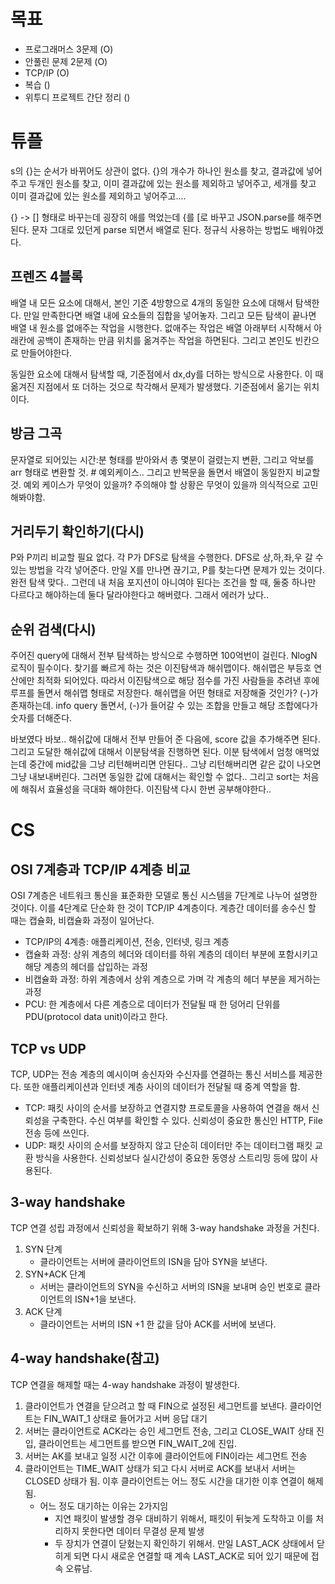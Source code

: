 # 목표

- 프로그래머스 3문제 (O)
- 안풀린 문제 2문제 (O)
- TCP/IP (O)
- 복습 ()
- 위투디 프로젝트 간단 정리 ()

# 튜플

s의 {}는 순서가 바뀌어도 상관이 없다. {}의 개수가 하나인 원소를 찾고, 결과값에 넣어주고 두개인 원소를 찾고, 이미 결과값에 있는 원소를 제외하고 넣어주고, 세개를 찾고 이미 결과값에 있는 원소를 제외하고 넣어주고....

{} -> [] 형태로 바꾸는데 굉장히 애를 먹었는데 {를 [로 바꾸고 JSON.parse를 해주면 된다. 문자 그대로 있던게 parse 되면서 배열로 된다.
정규식 사용하는 방법도 배워야겠다.

## 프렌즈 4블록

배열 내 모든 요소에 대해서, 본인 기준 4방향으로 4개의 동일한 요소에 대해서 탐색한다. 만일 만족한다면 배열 내에 요소들의 집합을 넣어놓자. 그리고 모든 탐색이 끝나면 배열 내 원소를 없애주는 작업을 시행한다.
없애주는 작업은 배열 아래부터 시작해서 아래칸에 공백이 존재하는 만큼 위치를 옮겨주는 작업을 하면된다. 그리고 본인도 빈칸으로 만들어야한다.

동일한 요소에 대해서 탐색할 때, 기준점에서 dx,dy를 더하는 방식으로 사용한다. 이 때 옮겨진 지점에서 또 더하는 것으로 착각해서 문제가 발생했다. 기준점에서 옮기는 위치이다.

## 방금 그곡

문자열로 되어있는 시간:분 형태를 받아와서 총 몇분이 걸렸는지 변환, 그리고 악보를 arr 형태로 변환할 것. # 예외케이스.. 그리고 반복문을 돌면서 배열이 동일한지 비교할 것.
예외 케이스가 무엇이 있을까? 주의해야 할 상황은 무엇이 있을까 의식적으로 고민해봐야함.

## 거리두기 확인하기(다시)

P와 P끼리 비교할 필요 없다. 각 P가 DFS로 탐색을 수행한다. DFS로 상,하,좌,우 갈 수 있는 방법을 각각 넣어준다. 만일 X를 만나면 끊기고, P를 찾는다면 문제가 있는 것이다.
완전 탐색 맞다.. 그런데 내 처음 포지션이 아니여야 된다는 조건을 할 때, 둘중 하나만 다르다고 해야하는데 둘다 달라야한다고 해버렸다. 그래서 에러가 났다..

## 순위 검색(다시)

주어진 query에 대해서 전부 탐색하는 방식으로 수행하면 100억번이 걸린다. NlogN 로직이 필수이다.
찾기를 빠르게 하는 것은 이진탐색과 해쉬맵이다. 해쉬맵은 부등호 연산에만 최적화 되어있다. 따라서 이진탐색으로 해당 점수를 가진 사람들을 추려낸 후에 루프를 돌면서 해쉬맵 형태로 저장한다.
해쉬맵을 어떤 형태로 저장해줄 것인가? (-)가 존재하는데. info query 돌면서, (-)가 들어갈 수 있는 조합을 만들고 해당 조합에다가 숫자를 더해준다.

바보였다 바보.. 해쉬값에 대해서 전부 만들어 준 다음에, score 값을 추가해주면 된다. 그리고 도달한 해쉬값에 대해서 이분탐색을 진행하면 된다.
이분 탐색에서 엄청 애먹었는데 중간에 mid값을 그냥 리턴해버리면 안된다.. 그냥 리턴해버리면 같은 값이 나오면 그냥 내보내버린다. 그러면 동일한 값에 대해서는 확인할 수 없다..
그리고 sort는 처음에 해줘서 효율성을 극대화 해야한다. 이진탐색 다시 한번 공부해야한다..

# CS

## OSI 7계층과 TCP/IP 4계층 비교

OSI 7계층은 네트워크 통신을 표준화한 모델로 통신 시스템을 7단계로 나누어 설명한 것이다. 이를 4단계로 단순화 한 것이 TCP/IP 4계층이다.
계층간 데이터를 송수신 할 때는 캡슐화, 비캡슐화 과정이 일어난다.

- TCP/IP의 4계층: 애플리케이션, 전송, 인터넷, 링크 계층
- 캡슐화 과정: 상위 계층의 헤더와 데이터를 하위 계층의 데이터 부분에 포함시키고 해당 계층의 헤더를 삽입하는 과정
- 비캡슐화 과정: 하위 계층에서 상위 계층으로 가며 각 계층의 헤더 부분을 제거하는 과정
- PCU: 한 계층에서 다른 계층으로 데이터가 전달될 때 한 덩어리 단위를 PDU(protocol data unit)이라고 한다.

## TCP vs UDP

TCP, UDP는 전송 계층의 예시이며 송신자와 수신자를 연결하는 통신 서비스를 제공한다. 또한 애플리케이션과 인터넷 계층 사이의 데이터가 전달될 때 중계 역할을 함.

- TCP: 패킷 사이의 순서를 보장하고 연결지향 프로토콜을 사용하여 연결을 해서 신뢰성을 구축한다. 수신 여부를 확인할 수 있다. 신뢰성이 중요한 통신인 HTTP, File 전송 등에 쓰인다.
- UDP: 패킷 사이의 순서를 보장하지 않고 단순히 데이터만 주는 데이터그램 패킷 교환 방식을 사용한다. 신뢰성보다 실시간성이 중요한 동영상 스트리밍 등에 많이 사용된다.

## 3-way handshake

TCP 연결 성립 과정에서 신뢰성을 확보하기 위해 3-way handshake 과정을 거친다.

1. SYN 단계
   - 클라이언트는 서버에 클라이언트의 ISN을 담아 SYN을 보낸다.
2. SYN+ACK 단계
   - 서버는 클라이언트의 SYN을 수신하고 서버의 ISN을 보내며 승인 번호로 클라이언트의 ISN+1을 보낸다.
3. ACK 단계
   - 클라이언트는 서버의 ISN +1 한 값을 담아 ACK를 서버에 보낸다.

## 4-way handshake(참고)

TCP 연결을 해제할 때는 4-way handshake 과정이 발생한다.

1. 클라이언트가 연결을 닫으려고 할 때 FIN으로 설정된 세그먼트를 보낸다. 클라이언트는 FIN_WAIT_1 상태로 들어가고 서버 응답 대기
2. 서버는 클라이언트로 ACK라는 승인 세그먼트 전송, 그리고 CLOSE_WAIT 상태 진입, 클라이언트는 세그먼트를 받으면 FIN_WAIT_2에 진입.
3. 서버는 AK를 보내고 일정 시간 이후에 클라이언트에 FIN이라는 세그먼트 전송
4. 클라이언트는 TIME_WAIT 상태가 되고 다시 서버로 ACK를 보내서 서버는 CLOSED 상태가 됨. 이후 클라이언트는 어느 정도 시간을 대기한 이후 연결이 해제됨.
   - 어느 정도 대기하는 이유는 2가지임
     - 지연 패킷이 발생할 경우 대비하기 위해서, 패킷이 뒤늦게 도착하고 이를 처리하지 못한다면 데이터 무결성 문제 발생
     - 두 장치가 연결이 닫혔는지 확인하기 위해서. 만일 LAST_ACK 상태에서 닫히게 되면 다시 새로운 연결할 때 계속 LAST_ACK로 되어 있기 때문에 접속 오류남.
